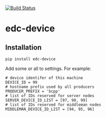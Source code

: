 [![Build Status](https://travis-ci.org/botswana-harvard/edc-device.svg?branch=develop)](https://travis-ci.org/botswana-harvard/edc-device)

# edc-device

Installation
------------

	pip install edc-device
	
Add some or all to settings. For example:

	# device identifer of this machine
	DEVICE_ID = 99
	# hostname prefix used by all producers
	PRODUCER_PREFIX = 'bcpp'
	# list of IDs reserved for server nodes
	SERVER_DEVICE_ID_LIST = [97, 98, 99]
	# list of IDs reserved for middleman nodes
	MIDDLEMAN_DEVICE_ID_LIST = [94, 95, 96]
	
	
